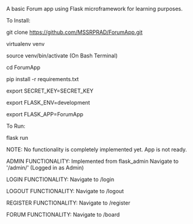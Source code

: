 A basic Forum app using Flask microframework for learning purposes.

To Install:

git clone https://github.com/MSSRPRAD/ForumApp.git

virtualenv venv

source venv/bin/activate (On Bash Terminal)

cd ForumApp

pip install -r requirements.txt

export SECRET_KEY=SECRET_KEY

export FLASK_ENV=development

export FLASK_APP=ForumApp 


To Run:

flask run

NOTE: No functionality is completely implemented yet. App is not ready.

ADMIN FUNCTIONALITY:
Implemented from flask_admin
Navigate to '/admin/' (Logged in as Admin)

LOGIN FUNCTIONALITY:
Navigate to /login

LOGOUT FUNCTIONALITY:
Navigate to /logout

REGISTER FUNCTIONALITY:
Navigate to /register

FORUM FUNCTIONALITY:
Navigate to /board
